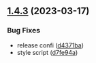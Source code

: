 ## [1.4.3](https://github.com/Abdel-Monaam-Aouini/dashboard-kit/compare/v1.4.2...v1.4.3) (2023-03-17)


### Bug Fixes

* release confi ([d4371ba](https://github.com/Abdel-Monaam-Aouini/dashboard-kit/commit/d4371baee93c9d1285dc4e330d9fbe5bfb920e5f))
* style script ([d7fe94a](https://github.com/Abdel-Monaam-Aouini/dashboard-kit/commit/d7fe94a51395f1aa615ed158f1a55fe6f77d1fb5))
